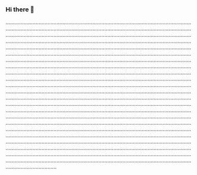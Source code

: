 ### Hi there 👋

......................................................................................................................................................................................................................................................................................................................................................................................................................................................................................................................................................................................................................................................................................................................................................................................................................................................................................................................................................................................................................................................................................................................................................................................................................................................................................................................................................................................................................................................................................................................................................................................................................................................................................................................................................................................................................................................................................................................................................................................................................................................................................................................................................................................................................................................................................................................................................................................................................................................................................................................................................................................................................................................................................................................................................................................................................................................................................................................................................................................................